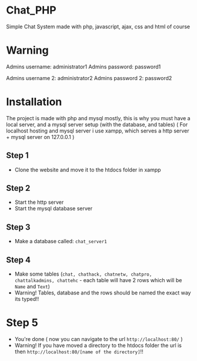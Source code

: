 # Chat_PHP
Simple Chat System made with php, javascript, ajax, css and html of course

# Warning

Admins username: administrator1
Admins password: password1


Admins username 2: administrator2
Admins password 2: password2

# Installation
The project is made with php and mysql mostly, this is why you must have a local server, and a mysql server setup (with the database, and tables) 
( For localhost hosting and mysql server i use xampp, which serves a http server + mysql server on 127.0.0.1 ) 

## Step 1
 - Clone the website and move it to the htdocs folder in xampp
## Step 2
 - Start the http server 
 - Start the mysql database server
## Step 3 
 - Make a database called: `chat_server1`
## Step 4
 - Make some tables (`chat, chathack, chatnetw, chatpro, chattalkadmins, chattehc` - each table will have 2 rows which will be `Name` and `Text`)
  - Warning! Tables, database and the rows should be named the exact way its typed!!
# Step 5
 - You're done ( now you can navigate to the url `http://localhost:80/` )
 - Warning! If you have moved a directory to the htdocs folder the url is then `http://localhost:80/[name of the directory]`!!
